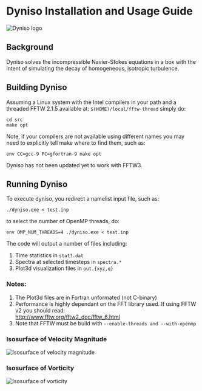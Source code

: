 # Dyniso Installation and Usage Guide

![Dyniso logo](https://github.com/sscollis/dyniso/blob/master/docs/dyniso-logo.png)

## Background

Dyniso solves the incompressible Navier-Stokes equations in a box
with the intent of simulating the decay of homogeneous, isotropic 
turbulence.

## Building Dyniso

Assuming a Linux system with the Intel compilers in your path
and a threaded FFTW 2.1.5 available at:  `$(HOME)/local/fftw-thread`
simply do:

    cd src
    make opt

Note, if your compilers are not available using different names you may 
need to explicitly tell make where to find them, such as:

    env CC=gcc-9 FC=gfortran-9 make opt

Dyniso has not been updated yet to work with FFTW3.

## Running Dyniso

To execute dyniso, you redirect a namelist input file, such as:

    ./dyniso.exe < test.inp

to select the number of OpenMP threads, do:

    env OMP_NUM_THREADS=4 ./dyniso.exe < test.inp

The code will output a number of files including:

  1. Time statistics in `stat?.dat`
  2. Spectra at selected timesteps in `spectra.*`
  3. Plot3d visualization files in `out.{xyz,q}`

### Notes:
  1. The Plot3d files are in Fortran unformated (not C-binary)
  2. Performance is highly dependant on the FFT library used.
     If using FFTW v2 you should read:  
     http://www.fftw.org/fftw2_doc/fftw_6.html
  3. Note that FFTW must be build with `--enable-threads and
     --with-openmp`

### Isosurface of Velocity Magnitude 
![Isosurface of velocity magnitude](https://github.com/sscollis/dyniso/blob/master/docs/homo-iso-mag.png)


### Isosurface of Vorticity
![Isosurface of vorticity](https://github.com/sscollis/dyniso/blob/master/docs/homo-iso-vort.png)
